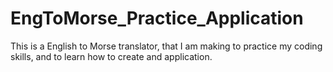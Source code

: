 # EngToMorse_Practice_Application
This is a English to Morse translator, that I am making to practice my coding skills, and to learn how to create and application.
